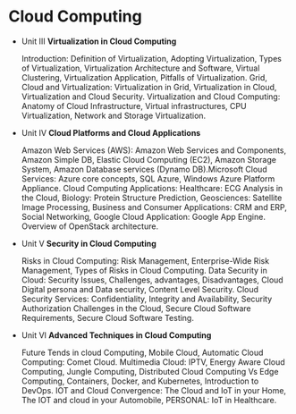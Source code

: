 # Cloud Computing

*   Unit III **Virtualization in Cloud Computing**

    Introduction: Definition of Virtualization, Adopting Virtualization, Types of Virtualization,
    Virtualization Architecture and Software, Virtual Clustering, Virtualization Application, Pitfalls of
    Virtualization. Grid, Cloud and Virtualization: Virtualization in Grid, Virtualization in Cloud,
    Virtualization and Cloud Security. Virtualization and Cloud Computing: Anatomy of Cloud
    Infrastructure, Virtual infrastructures, CPU Virtualization, Network and Storage Virtualization.

*   Unit IV **Cloud Platforms and Cloud Applications**

    Amazon Web Services (AWS): Amazon Web Services and Components, Amazon Simple DB,
    Elastic Cloud Computing (EC2), Amazon Storage System, Amazon Database services (Dynamo
    DB).Microsoft Cloud Services: Azure core concepts, SQL Azure, Windows Azure Platform
    Appliance. Cloud Computing Applications: Healthcare: ECG Analysis in the Cloud, Biology:
    Protein Structure Prediction, Geosciences: Satellite Image Processing, Business and Consumer
    Applications: CRM and ERP, Social Networking, Google Cloud Application: Google App Engine.
    Overview of OpenStack architecture.

*   Unit V **Security in Cloud Computing**

    Risks in Cloud Computing: Risk Management, Enterprise-Wide Risk Management, Types of
    Risks in Cloud Computing. Data Security in Cloud: Security Issues, Challenges, advantages,
    Disadvantages, Cloud Digital persona and Data security, Content Level Security. Cloud Security
    Services: Confidentiality, Integrity and Availability, Security Authorization Challenges in the
    Cloud, Secure Cloud Software Requirements, Secure Cloud Software Testing.

*   Unit VI **Advanced Techniques in Cloud Computing**

    Future Tends in cloud Computing, Mobile Cloud, Automatic Cloud Computing: Comet Cloud.
    Multimedia Cloud: IPTV, Energy Aware Cloud Computing, Jungle Computing, Distributed Cloud
    Computing Vs Edge Computing, Containers, Docker, and Kubernetes, Introduction to DevOps.
    IOT and Cloud Convergence: The Cloud and IoT in your Home, The IOT and cloud in your
    Automobile, PERSONAL: IoT in Healthcare.
